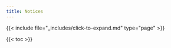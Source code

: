 ```yaml
---
title: Notices
---
```


{{< include file="_includes/click-to-expand.md" type="page" >}}

{{< toc >}}
